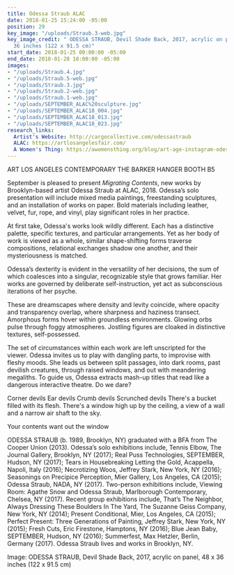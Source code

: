 ```yaml
---
title: Odessa Straub ALAC
date: 2018-01-25 15:24:00 -05:00
position: 29
key_image: "/uploads/Straub.3-web.jpg"
key_image_credit: " ODESSA STRAUB, Devil Shade Back, 2017, acrylic on panel, 48 x
  36 inches (122 x 91.5 cm)"
start_date: 2018-01-25 00:00:00 -05:00
end_date: 2018-01-28 18:00:00 -05:00
images:
- "/uploads/Straub.4.jpg"
- "/uploads/Straub.5-web.jpg"
- "/uploads/Straub.3.jpg"
- "/uploads/Straub.2-web.jpg"
- "/uploads/Straub.1-web.jpg"
- "/uploads/SEPTEMBER_ALAC%20sculpture.jpg"
- "/uploads/SEPTEMBER_ALAC18_004.jpg"
- "/uploads/SEPTEMBER_ALAC18_013.jpg"
- "/uploads/SEPTEMBER_ALAC18_023.jpg"
research_links:
  Artist's Website: http://cargocollective.com/odessastraub
  ALAC: https://artlosangelesfair.com/
  A Women's Thing: https://awomensthing.org/blog/art-age-instagram-odessa-straub/
---
```


ART LOS ANGELES CONTEMPORARY 
THE BARKER HANGER
BOOTH B5

September is pleased to present *Migrating Contents*, new works by Brooklyn-based artist Odessa Straub at ALAC, 2018. Odessa’s solo presentation will include mixed media paintings, freestanding sculptures, and an installation of works on paper. Bold materials including leather, velvet, fur, rope, and vinyl, play significant roles in her practice.  

At first take, Odessa's works look wildly different. Each has a distinctive palette, specific textures, and particular arrangements. Yet as her body of work is viewed as a whole, similar shape-shifting forms traverse compositions, relational exchanges shadow one another, and their mysteriousness is matched.  

Odessa’s dexterity is evident in the versatility of her decisions, the sum of which coalesces into a singular, recognizable style that grows familiar. Her works are governed by deliberate self-instruction, yet act as subconscious iterations of her psyche.  

These are dreamscapes where density and levity coincide, where opacity and transparency overlap, where sharpness and haziness transect. Amorphous forms hover within groundless environments. Glowing orbs pulse through foggy atmospheres. Jostling figures are cloaked in distinctive textures, self-possessed.  

The set of circumstances within each work are left unscripted for the viewer. Odessa invites us to play with dangling parts, to improvise with fleshy moods. She leads us between split passages, into dark rooms, past devilish creatures, through raised windows, and out with meandering megaliths. To guide us, Odessa extracts mash-up titles that read like a dangerous interactive theatre. Do we dare?  

Corner devils 
Ear devils 
Crumb devils 
Scrunched devils 
There's a bucket filled with its flesh. 
There's a window high up by the ceiling, a view of a wall and a narrow air shaft to the sky.  

Your contents want out the window   

ODESSA STRAUB (b. 1989, Brooklyn, NY) graduated with a BFA from The Cooper Union (2013). Odessa’s solo exhibitions include, Tennis Elbow, The Journal Gallery, Brooklyn, NY (2017); Real Puss Technologies, SEPTEMBER, Hudson, NY (2017); Tears in Housebreaking Letting the Gold, Acappella, Napoli, Italy (2016); Necrotizing Woos, Jeffrey Stark, New York, NY (2016); Seasonings on Precipice Perception, Mier Gallery, Los Angeles, CA (2015); Odessa Straub, NADA, NY (2017). Two-person exhibitions include, Viewing Room: Agathe Snow and Odessa Straub, Marlborough Contemporary, Chelsea, NY (2017). Recent group exhibitions include, That’s The Neighbor, Always Dressing These Boulders In The Yard, The Suzanne Geiss Company, New York, NY (2014); Present Conditional, Mier, Los Angeles, CA (2015); Perfect Present: Three Generations of Painting, Jeffrey Stark, New York, NY (2015); Fresh Cuts, Eric Firestone, Hamptons, NY (2016); Blue Jean Baby, SEPTEMBER, Hudson, NY (2016); Summerfest, Max Hetzler, Berlin, Germany (2017). Odessa Straub lives and works in Brooklyn, NY.  

Image: ODESSA STRAUB, Devil Shade Back, 2017, acrylic on panel, 48 x 36 inches (122 x 91.5 cm)
